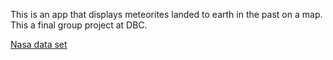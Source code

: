 This is an app that displays meteorites landed to earth in the past on a map. This a final group project at DBC.

[Nasa data set](https://data.nasa.gov/Space-Science/Meteorite-Landings/gh4g-9sfh)

